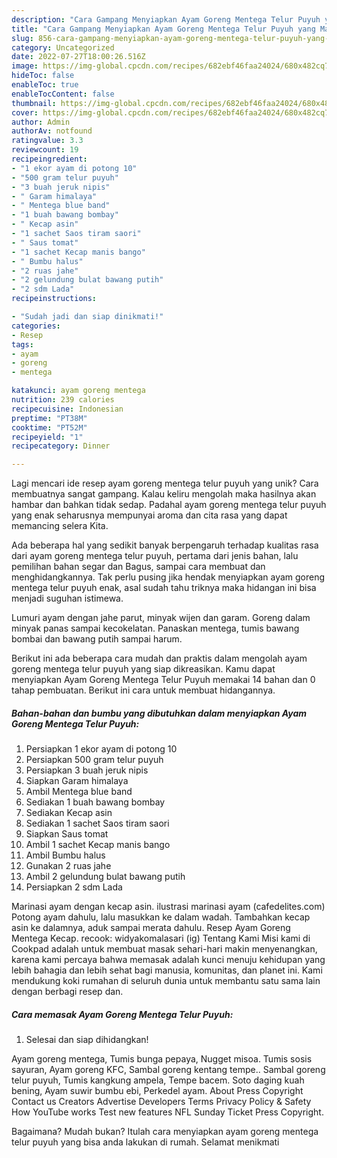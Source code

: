 ```yaml
---
description: "Cara Gampang Menyiapkan Ayam Goreng Mentega Telur Puyuh yang Mantap"
title: "Cara Gampang Menyiapkan Ayam Goreng Mentega Telur Puyuh yang Mantap"
slug: 856-cara-gampang-menyiapkan-ayam-goreng-mentega-telur-puyuh-yang-mantap
category: Uncategorized
date: 2022-07-27T18:00:26.516Z
image: https://img-global.cpcdn.com/recipes/682ebf46faa24024/680x482cq70/ayam-goreng-mentega-telur-puyuh-foto-resep-utama.jpg
hideToc: false
enableToc: true
enableTocContent: false
thumbnail: https://img-global.cpcdn.com/recipes/682ebf46faa24024/680x482cq70/ayam-goreng-mentega-telur-puyuh-foto-resep-utama.jpg
cover: https://img-global.cpcdn.com/recipes/682ebf46faa24024/680x482cq70/ayam-goreng-mentega-telur-puyuh-foto-resep-utama.jpg
author: Admin
authorAv: notfound
ratingvalue: 3.3
reviewcount: 19
recipeingredient:
- "1 ekor ayam di potong 10"
- "500 gram telur puyuh"
- "3 buah jeruk nipis"
- " Garam himalaya"
- " Mentega blue band"
- "1 buah bawang bombay"
- " Kecap asin"
- "1 sachet Saos tiram saori"
- " Saus tomat"
- "1 sachet Kecap manis bango"
- " Bumbu halus"
- "2 ruas jahe"
- "2 gelundung bulat bawang putih"
- "2 sdm Lada"
recipeinstructions:

- "Sudah jadi dan siap dinikmati!"
categories:
- Resep
tags:
- ayam
- goreng
- mentega

katakunci: ayam goreng mentega 
nutrition: 239 calories
recipecuisine: Indonesian
preptime: "PT38M"
cooktime: "PT52M"
recipeyield: "1"
recipecategory: Dinner

---
```





Lagi mencari ide resep ayam goreng mentega telur puyuh yang unik? Cara membuatnya sangat gampang. Kalau keliru mengolah maka hasilnya akan hambar dan bahkan tidak sedap. Padahal ayam goreng mentega telur puyuh yang enak seharusnya mempunyai aroma dan cita rasa yang dapat memancing selera Kita.





Ada beberapa hal yang sedikit banyak berpengaruh terhadap kualitas rasa dari ayam goreng mentega telur puyuh, pertama dari jenis bahan, lalu pemilihan bahan segar dan Bagus, sampai cara membuat dan menghidangkannya. Tak perlu pusing jika hendak menyiapkan ayam goreng mentega telur puyuh enak,      asal sudah tahu triknya maka hidangan ini bisa menjadi suguhan istimewa.














Lumuri ayam dengan jahe parut, minyak wijen dan garam. Goreng dalam minyak panas sampai kecokelatan. Panaskan mentega, tumis bawang bombai dan bawang putih sampai harum.






Berikut ini ada beberapa cara mudah dan praktis dalam mengolah ayam goreng mentega telur puyuh yang siap dikreasikan. Kamu dapat menyiapkan Ayam Goreng Mentega Telur Puyuh memakai 14 bahan dan 0 tahap pembuatan. Berikut ini cara untuk membuat hidangannya.

<!--inarticleads1-->

##### Bahan-bahan dan bumbu yang dibutuhkan dalam menyiapkan Ayam Goreng Mentega Telur Puyuh:

1. Persiapkan 1 ekor ayam di potong 10
1. Persiapkan 500 gram telur puyuh
1. Persiapkan 3 buah jeruk nipis
1. Siapkan  Garam himalaya
1. Ambil  Mentega blue band
1. Sediakan 1 buah bawang bombay
1. Sediakan  Kecap asin
1. Sediakan 1 sachet Saos tiram saori
1. Siapkan  Saus tomat
1. Ambil 1 sachet Kecap manis bango
1. Ambil  Bumbu halus
1. Gunakan 2 ruas jahe
1. Ambil 2 gelundung bulat bawang putih
1. Persiapkan 2 sdm Lada


Marinasi ayam dengan kecap asin. ilustrasi marinasi ayam (cafedelites.com) Potong ayam dahulu, lalu masukkan ke dalam wadah. Tambahkan kecap asin ke dalamnya, aduk sampai merata dahulu. Resep Ayam Goreng Mentega Kecap. recook: widyakomalasari (ig) Tentang Kami Misi kami di Cookpad adalah untuk membuat masak sehari-hari makin menyenangkan, karena kami percaya bahwa memasak adalah kunci menuju kehidupan yang lebih bahagia dan lebih sehat bagi manusia, komunitas, dan planet ini. Kami mendukung koki rumahan di seluruh dunia untuk membantu satu sama lain dengan berbagi resep dan. 

<!--inarticleads2-->

##### Cara memasak Ayam Goreng Mentega Telur Puyuh:


1. Selesai dan siap dihidangkan!

Ayam goreng mentega, Tumis bunga pepaya, Nugget misoa. Tumis sosis sayuran, Ayam goreng KFC, Sambal goreng kentang tempe.. Sambal goreng telur puyuh, Tumis kangkung ampela, Tempe bacem. Soto daging kuah bening, Ayam suwir bumbu ebi, Perkedel ayam. About Press Copyright Contact us Creators Advertise Developers Terms Privacy Policy &amp; Safety How YouTube works Test new features NFL Sunday Ticket Press Copyright. 

Bagaimana? Mudah bukan? Itulah cara menyiapkan ayam goreng mentega telur puyuh yang bisa anda lakukan di rumah. Selamat menikmati
